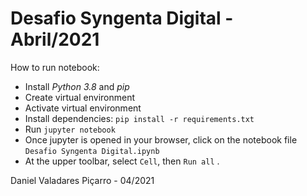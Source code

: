 # Desafio Syngenta Digital - Abril/2021

How to run notebook:
- Install *Python 3.8* and *pip*
- Create virtual environment
- Activate virtual environment
- Install dependencies: `pip install -r requirements.txt` 
- Run `jupyter notebook` 
- Once jupyter is opened in your browser, click on the notebook file `Desafio Syngenta Digital.ipynb`
- At the upper toolbar, select `Cell`, then `Run all` .


Daniel Valadares Piçarro - 04/2021